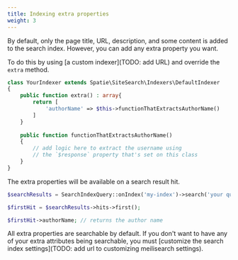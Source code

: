 ```yaml
---
title: Indexing extra properties
weight: 3
---
```


By default, only the page title, URL,  description, and some content is added to the search index. However, you can add any extra property you want.

To do this by using [a custom indexer](TODO: add URL) and override the `extra` method.

```php
class YourIndexer extends Spatie\SiteSearch\Indexers\DefaultIndexer
{
    public function extra() : array{
        return [
            'authorName' => $this->functionThatExtractsAuthorName()
        ]    
    }
    
    public function functionThatExtractsAuthorName()
    {
        // add logic here to extract the username using
        // the `$response` property that's set on this class
    }
}
```

The extra properties will be available on a search result hit.

```php
$searchResults = SearchIndexQuery::onIndex('my-index')->search('your query')->get(); 

$firstHit = $searchResults->hits->first();

$firstHit->authorName; // returns the author name
```

All extra properties are searchable by default. If you don't want to have any of your extra attributes being searchable, you must [customize the search index settings](TODO: add url to customizing meilisearch settings).
